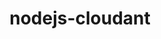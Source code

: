 ---
layout: default
title: nodejs-cloudant
name: nodejs-cloudant
fullname: cloudant/nodejs-cloudant
description: Cloudant Node.js client library
watchers: 121
stars: 121
forks: 40
languages: 
  - JavaScript
  - CSS

tech: 
  - Cloudant

level: Intermediate
giturl: https://github.com/cloudant/nodejs-cloudant
---